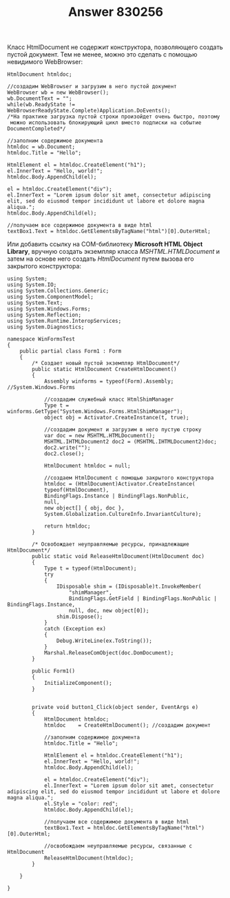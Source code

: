 ﻿---
title: "Answer 830256"
se.owner.user_id: 240512
se.owner.display_name: "MSDN.WhiteKnight"
se.owner.link: "https://ru.stackoverflow.com/users/240512/msdn-whiteknight"
se.answer_id: 830256
se.question_id: 98589
se.post_type: answer
se.score: 0
se.is_accepted: False
---
<p>Класс HtmlDocument не содержит конструктора, позволяющего создать пустой документ. Тем не менее, можно это сделать с помощью невидимого WebBrowser:</p>

<pre><code>HtmlDocument htmldoc;

//создадим WebBrowser и загрузим в него пустой документ
WebBrowser wb = new WebBrowser();         
wb.DocumentText = "";
while(wb.ReadyState != WebBrowserReadyState.Complete)Application.DoEvents();
/*На практике загрузка пустой строки произойдет очень быстро, поэтому
 можно использовать блокирующий цикл вместо подписки на событие DocumentCompleted*/

//заполним содержимое документа
htmldoc = wb.Document;
htmldoc.Title = "Hello";            

HtmlElement el = htmldoc.CreateElement("h1");
el.InnerText = "Hello, world!";
htmldoc.Body.AppendChild(el);

el = htmldoc.CreateElement("div");
el.InnerText = "Lorem ipsum dolor sit amet, consectetur adipiscing elit, sed do eiusmod tempor incididunt ut labore et dolore magna aliqua.";
htmldoc.Body.AppendChild(el);

//получаем все содержимое документа в виде html
textBox1.Text = htmldoc.GetElementsByTagName("html")[0].OuterHtml;
</code></pre>

<p>Или добавить ссылку на COM-библиотеку <strong>Microsoft HTML Object Library</strong>, вручную создать экземпляр класса <em>MSHTML.HTMLDocument</em> и затем на основе него создать <em>HtmlDocument</em> путем вызова его  закрытого конструктора:</p>

<pre><code>using System;
using System.IO;
using System.Collections.Generic;
using System.ComponentModel;
using System.Text;
using System.Windows.Forms;
using System.Reflection;
using System.Runtime.InteropServices;
using System.Diagnostics;

namespace WinFormsTest
{
    public partial class Form1 : Form
    {
        /* Создает новый пустой экземпляр HtmlDocument*/
        public static HtmlDocument CreateHtmlDocument()
        {
            Assembly winforms = typeof(Form).Assembly; //System.Windows.Forms

            //создадим служебный класс HtmlShimManager
            Type t = winforms.GetType("System.Windows.Forms.HtmlShimManager");
            object obj = Activator.CreateInstance(t, true);

            //создадим документ и загрузим в него пустую строку
            var doc = new MSHTML.HTMLDocument();
            MSHTML.IHTMLDocument2 doc2 = (MSHTML.IHTMLDocument2)doc;
            doc2.write("");
            doc2.close();

            HtmlDocument htmldoc = null;

            //создаем HtmlDocument с помощью закрытого конструктора
            htmldoc = (HtmlDocument)Activator.CreateInstance(
            typeof(HtmlDocument),
            BindingFlags.Instance | BindingFlags.NonPublic,
            null,
            new object[] { obj, doc },
            System.Globalization.CultureInfo.InvariantCulture);

            return htmldoc;
        }

        /* Освобождает неуправляемые ресурсы, принадлежащие HtmlDocument*/
        public static void ReleaseHtmlDocument(HtmlDocument doc)
        {
            Type t = typeof(HtmlDocument);
            try
            {
                IDisposable shim = (IDisposable)t.InvokeMember(
                    "shimManager",
                    BindingFlags.GetField | BindingFlags.NonPublic | BindingFlags.Instance,
                    null, doc, new object[0]);
                shim.Dispose();                
            }
            catch (Exception ex)
            {
                Debug.WriteLine(ex.ToString());
            }
            Marshal.ReleaseComObject(doc.DomDocument);
        }

        public Form1()
        {
            InitializeComponent();
        }


        private void button1_Click(object sender, EventArgs e)
        {
            HtmlDocument htmldoc;
            htmldoc    = CreateHtmlDocument(); //создадим документ

            //заполним содержимое документа
            htmldoc.Title = "Hello";

            HtmlElement el = htmldoc.CreateElement("h1");
            el.InnerText = "Hello, world!";
            htmldoc.Body.AppendChild(el);

            el = htmldoc.CreateElement("div");
            el.InnerText = "Lorem ipsum dolor sit amet, consectetur adipiscing elit, sed do eiusmod tempor incididunt ut labore et dolore magna aliqua.";
            el.Style = "color: red";
            htmldoc.Body.AppendChild(el);

            //получаем все содержимое документа в виде html
            textBox1.Text = htmldoc.GetElementsByTagName("html")[0].OuterHtml;

            //освобождаем неуправляемые ресурсы, связанные с HtmlDocument
            ReleaseHtmlDocument(htmldoc);            
        }      

    }   

}
</code></pre>
